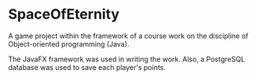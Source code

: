 # SpaceOfEternity
 A game project within the framework of a course work on the discipline of Object-oriented programming (Java).

 The JavaFX framework was used in writing the work. Also, a PostgreSQL database was used to save each player's points.